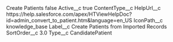 <?xml version="1.0" encoding="UTF-8"?>
<CustomMetadata xmlns="http://soap.sforce.com/2006/04/metadata" xmlns:xsi="http://www.w3.org/2001/XMLSchema-instance" xmlns:xsd="http://www.w3.org/2001/XMLSchema">
    <label>Create Patients</label>
    <protected>false</protected>
    <values>
        <field>Active__c</field>
        <value xsi:type="xsd:boolean">true</value>
    </values>
    <values>
        <field>ContentType__c</field>
        <value xsi:nil="true"/>
    </values>
    <values>
        <field>HelpUrl__c</field>
        <value xsi:type="xsd:string">https://help.salesforce.com/apex/HTViewHelpDoc?id=admin_convert_to_patient.htm&amp;language=en_US</value>
    </values>
    <values>
        <field>IconPath__c</field>
        <value xsi:type="xsd:string">knowledge_base</value>
    </values>
    <values>
        <field>Label__c</field>
        <value xsi:type="xsd:string">Create Patients from Imported Records</value>
    </values>
    <values>
        <field>SortOrder__c</field>
        <value xsi:type="xsd:double">3.0</value>
    </values>
    <values>
        <field>Type__c</field>
        <value xsi:type="xsd:string">CandidatePatient</value>
    </values>
</CustomMetadata>
